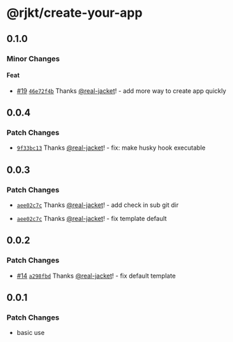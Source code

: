 # @rjkt/create-your-app

## 0.1.0

### Minor Changes

#### Feat

- [#19](https://github.com/real-jacket/create-your-app/pull/19) [`46e72f4b`](https://github.com/real-jacket/create-your-app/commit/46e72f4bf8f4094059b209f0862cdcee111485a5) Thanks [@real-jacket](https://github.com/real-jacket)! - add more way to create app quickly

## 0.0.4

### Patch Changes

- [`9f33bc13`](https://github.com/real-jacket/create-your-app/commit/9f33bc1348625b0921d2ed0162bbd71c5b7b03d7) Thanks [@real-jacket](https://github.com/real-jacket)! - fix: make husky hook executable

## 0.0.3

### Patch Changes

- [`aee02c7c`](https://github.com/real-jacket/create-your-app/commit/aee02c7cadc79b8c3f16b7ff662c5d8def498ac7) Thanks [@real-jacket](https://github.com/real-jacket)! - add check in sub git dir

* [`aee02c7c`](https://github.com/real-jacket/create-your-app/commit/aee02c7cadc79b8c3f16b7ff662c5d8def498ac7) Thanks [@real-jacket](https://github.com/real-jacket)! - fix template default

## 0.0.2

### Patch Changes

- [#14](https://github.com/real-jacket/create-your-app/pull/14) [`a298fbd`](https://github.com/real-jacket/create-your-app/commit/a298fbd4eff503d7bf1e5f0fcfb86d93063156f8) Thanks [@real-jacket](https://github.com/real-jacket)! - fix default template

## 0.0.1

### Patch Changes

- basic use
